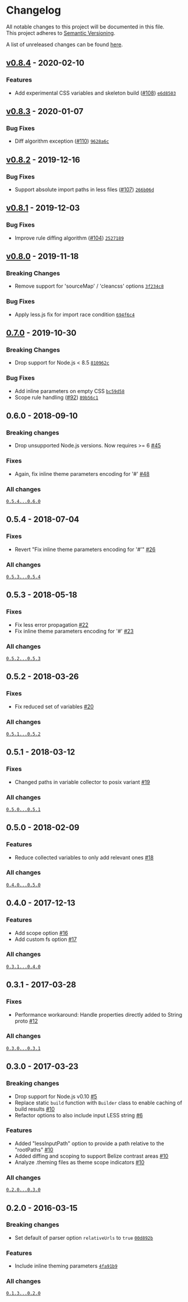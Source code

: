 # Changelog
All notable changes to this project will be documented in this file.  
This project adheres to [Semantic Versioning](http://semver.org/spec/v2.0.0.html).

A list of unreleased changes can be found [here](https://github.com/SAP/less-openui5/compare/v0.8.4...HEAD).

<a name="v0.8.4"></a>
## [v0.8.4] - 2020-02-10
### Features
- Add experimental CSS variables and skeleton build ([#108](https://github.com/SAP/less-openui5/issues/108)) [`e6d8503`](https://github.com/SAP/less-openui5/commit/e6d85038f077ff252e8240d9924e7c4761ac4e5e)


<a name="v0.8.3"></a>
## [v0.8.3] - 2020-01-07
### Bug Fixes
- Diff algorithm exception ([#110](https://github.com/SAP/less-openui5/issues/110)) [`9628a6c`](https://github.com/SAP/less-openui5/commit/9628a6c6386b671e37a3c9680ca3b5fbd6175146)


<a name="v0.8.2"></a>
## [v0.8.2] - 2019-12-16
### Bug Fixes
- Support absolute import paths in less files ([#107](https://github.com/SAP/less-openui5/issues/107)) [`266b06d`](https://github.com/SAP/less-openui5/commit/266b06d9b091d34e6f279fbdf567702bcb9dbaed)


<a name="v0.8.1"></a>
## [v0.8.1] - 2019-12-03
### Bug Fixes
- Improve rule diffing algorithm ([#104](https://github.com/SAP/less-openui5/issues/104)) [`2527189`](https://github.com/SAP/less-openui5/commit/252718912861d2edde2041729a106fb3e0a6316b)


<a name="v0.8.0"></a>
## [v0.8.0] - 2019-11-18
### Breaking Changes
- Remove support for 'sourceMap' / 'cleancss' options [`3f234c8`](https://github.com/SAP/less-openui5/commit/3f234c88c4442035c0fe2683197c044ec6a93fab)

### Bug Fixes
- Apply less.js fix for import race condition [`694f6c4`](https://github.com/SAP/less-openui5/commit/694f6c41ad788eded034df6835cf5fbd8f6feaf3)


<a name="0.7.0"></a>
## [0.7.0] - 2019-10-30
### Breaking Changes
- Drop support for Node.js < 8.5 [`810962c`](https://github.com/SAP/less-openui5/commit/810962cf7bb4604641160d547593568f70b72f98)

### Bug Fixes
- Add inline parameters on empty CSS [`bc59d58`](https://github.com/SAP/less-openui5/commit/bc59d58486e972057675c5b8abe83229f116bc07)
- Scope rule handling ([#92](https://github.com/SAP/less-openui5/issues/92)) [`89b56c1`](https://github.com/SAP/less-openui5/commit/89b56c1a975f53ea8e436878b07707f1fb061486)


[v0.8.4]: https://github.com/SAP/less-openui5/compare/v0.8.3...v0.8.4
[v0.8.3]: https://github.com/SAP/less-openui5/compare/v0.8.2...v0.8.3
[v0.8.2]: https://github.com/SAP/less-openui5/compare/v0.8.1...v0.8.2
[v0.8.1]: https://github.com/SAP/less-openui5/compare/v0.8.0...v0.8.1
[v0.8.0]: https://github.com/SAP/less-openui5/compare/0.7.0...v0.8.0
[0.7.0]: https://github.com/SAP/less-openui5/compare/0.6.0...0.7.0
## 0.6.0 - 2018-09-10

### Breaking changes
- Drop unsupported Node.js versions. Now requires >= 6 [#45](https://github.com/SAP/less-openui5/pull/45)

### Fixes
- Again, fix inline theme parameters encoding for '#' [#48](https://github.com/SAP/less-openui5/pull/48)

### All changes
[`0.5.4...0.6.0`](https://github.com/SAP/less-openui5/compare/0.5.4...0.6.0)


## 0.5.4 - 2018-07-04

### Fixes
- Revert "Fix inline theme parameters encoding for '#'" [#26](https://github.com/SAP/less-openui5/pull/26)

### All changes
[`0.5.3...0.5.4`](https://github.com/SAP/less-openui5/compare/0.5.3...0.5.4)


## 0.5.3 - 2018-05-18

### Fixes
- Fix less error propagation [#22](https://github.com/SAP/less-openui5/pull/22)
- Fix inline theme parameters encoding for '#' [#23](https://github.com/SAP/less-openui5/pull/23)

### All changes
[`0.5.2...0.5.3`](https://github.com/SAP/less-openui5/compare/0.5.2...0.5.3)


## 0.5.2 - 2018-03-26

### Fixes
- Fix reduced set of variables [#20](https://github.com/SAP/less-openui5/pull/20)

### All changes
[`0.5.1...0.5.2`](https://github.com/SAP/less-openui5/compare/0.5.1...0.5.2)


## 0.5.1 - 2018-03-12

### Fixes
- Changed paths in variable collector to posix variant [#19](https://github.com/SAP/less-openui5/pull/19)

### All changes
[`0.5.0...0.5.1`](https://github.com/SAP/less-openui5/compare/0.5.0...0.5.1)


## 0.5.0 - 2018-02-09

### Features
- Reduce collected variables to only add relevant ones [#18](https://github.com/SAP/less-openui5/pull/18)

### All changes
[`0.4.0...0.5.0`](https://github.com/SAP/less-openui5/compare/0.4.0...0.5.0)


## 0.4.0 - 2017-12-13

### Features
- Add scope option [#16](https://github.com/SAP/less-openui5/pull/16)
- Add custom fs option [#17](https://github.com/SAP/less-openui5/pull/17)

### All changes
[`0.3.1...0.4.0`](https://github.com/SAP/less-openui5/compare/0.3.1...0.4.0)


## 0.3.1 - 2017-03-28

### Fixes
- Performance workaround: Handle properties directly added to String proto [#12](https://github.com/SAP/less-openui5/pull/12)

### All changes
[`0.3.0...0.3.1`](https://github.com/SAP/less-openui5/compare/0.3.0...0.3.1)


## 0.3.0 - 2017-03-23

### Breaking changes
- Drop support for Node.js v0.10 [#5](https://github.com/SAP/less-openui5/pull/5)
- Replace static `build` function with `Builder` class to enable caching of build results [#10](https://github.com/SAP/less-openui5/pull/10)
- Refactor options to also include input LESS string [#6](https://github.com/SAP/less-openui5/pull/6)

### Features
- Added "lessInputPath" option to provide a path relative to the "rootPaths" [#10](https://github.com/SAP/less-openui5/pull/10)
- Added diffing and scoping to support Belize contrast areas [#10](https://github.com/SAP/less-openui5/pull/10)
- Analyze .theming files as theme scope indicators [#10](https://github.com/SAP/less-openui5/pull/10)

### All changes
[`0.2.0...0.3.0`](https://github.com/SAP/less-openui5/compare/0.2.0...0.3.0)


## 0.2.0 - 2016-03-15

### Breaking changes
- Set default of parser option `relativeUrls` to `true` [`00d892b`](https://github.com/SAP/less-openui5/commit/00d892b95c8c0401b8a61f1b1709dfc4a68cfa26)

### Features
- Include inline theming parameters [`4fa91b9`](https://github.com/SAP/less-openui5/commit/4fa91b997251f44ae3796e9f8396b45327005b13)

### All changes
[`0.1.3...0.2.0`](https://github.com/SAP/less-openui5/compare/0.1.3...0.2.0)
